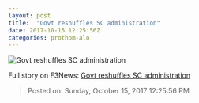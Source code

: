 ```yaml
---
layout: post
title:  "Govt reshuffles SC administration"
date: 2017-10-15 12:25:56Z
categories: prothom-alo
---
```


![Govt reshuffles SC administration](http://en.prothom-alo.com/contents/cache/images/1200x630x1/uploads/media/2017/10/15/7e1f3b70823cc737b79cf381bdae0689-SC.jpg?jadewits_media_id=152223)




Full story on F3News: [Govt reshuffles SC administration](http://www.f3nws.com/n/JAhkW)

> Posted on: Sunday, October 15, 2017 12:25:56 PM
